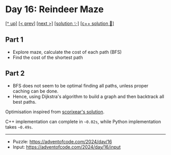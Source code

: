 # Day 16: Reindeer Maze

[[^ up]](../../README.asciidoc) [[< prev]](../day-15/README.MD) [[next >]](../day-17/README.MD) [[solution ✨]](./solve.py) [[c++ solution 🚀]](./solve.cpp)

<!-- article begin -->

## Part 1

- Explore maze, calculate the cost of each path (BFS)
- Find the cost of the shortest path

## Part 2

- BFS does not seem to be optimal finding all paths, unless proper caching can be done.
- Hence, using Dijkstra's algorithm to build a graph and then backtrack all best paths.

Optimisation inspired from [scorixear's solution](https://github.com/scorixear/AdventOfCode/blob/5302069/2024/16/dijkstra2.py).

C++ implementation can complete in `~0.02s`, while Python implementation takes `~0.49s`.

<!-- article end -->

---

* Puzzle: https://adventofcode.com/2024/day/16
* Input: https://adventofcode.com/2024/day/16/input

